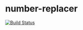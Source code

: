 # number-replacer
[![Build Status](https://travis-ci.org/dlukanin/number-replacer.svg?branch=master)](https://travis-ci.org/dlukanin/number-replacer)
